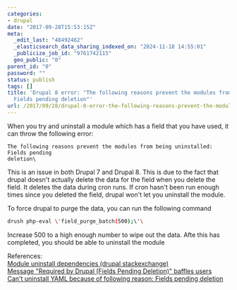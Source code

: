 ```yaml
---
categories:
- drupal
date: "2017-09-28T15:53:15Z"
meta:
  _edit_last: "48492462"
  _elasticsearch_data_sharing_indexed_on: "2024-11-18 14:55:01"
  _publicize_job_id: "9761742115"
  geo_public: "0"
parent_id: "0"
password: ""
status: publish
tags: []
title: 'Drupal 8 error: "The following reasons prevent the modules from being uninstalled:
  Fields pending deletion"'
url: /2017/09/28/drupal-8-error-the-following-reasons-prevent-the-modules-from-being-uninstalled-fields-pending-deletion/
---
```


When you try and uninstall a module which has a field that you have used, it can
throw the following error:

```
The following reasons prevent the modules from being uninstalled: Fields pending
deletion\
```

This is an issue in both Drupal 7 and Drupal 8. This is due to the fact that
drupal doesn\'t actually delete the data for the field when you delete the
field. It deletes the data during cron runs. If cron hasn\'t been run enough
times since you deleted the field, drupal won\'t let you uninstall the module.

To force drupal to purge the data, you can run the following command

```bash
drush php-eval \'field_purge_batch(500);\'\
```

Increase 500 to a high enough number to wipe out the data. Afte this has
completed, you should be able to uninstall the module

References:\
[Module uninstall dependencies (drupal stackexchange)](https://drupal.stackexchange.com/questions/184690/module-uninstall-dependencies)\
[Message \"Required by Drupal (Fields Pending Deletion)\" baffles users](https://www.drupal.org/node/1331922)\
[Can\'t uninstall YAML because of following reason: Fields pending deletion](https://www.drupal.org/node/2835035)
